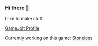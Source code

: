 ### Hi there 👋

<!--
**thisisjasper/thisisjasper** is a ✨ _special_ ✨ repository because its `README.md` (this file) appears on your GitHub profile.

Here are some ideas to get you started:

- 🔭 I’m currently working on ...
- 🌱 I’m currently learning ...
- 👯 I’m looking to collaborate on ...
- 🤔 I’m looking for help with ...
- 💬 Ask me about ...
- 📫 How to reach me: ...
- 😄 Pronouns: ...
- ⚡ Fun fact: ...
-->

I like to make stuff.

[GameJolt Profile](https://gamejolt.com/@thisisjasper)

Currently working on this game: [Stoneless](https://gamejolt.com/games/stonelessgame/826864)
